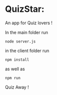 # QuizStar:

An app for Quiz lovers !

In the main folder run

`node server.js`

in the client folder run

`npm install`

as well as

`npm run`

Quiz Away !



